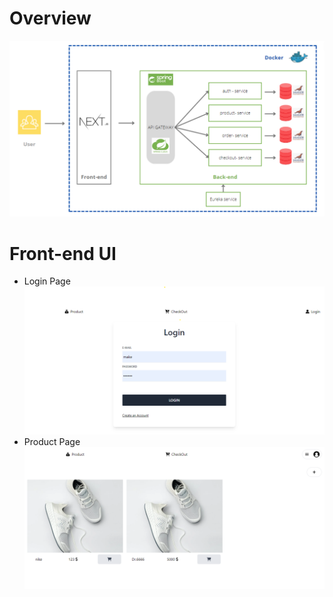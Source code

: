 # Overview
![alt text](https://github.com/Watcharapongkasem/microservices/blob/main/doc/overview-microservice.png?raw=true)
# Front-end UI
 - Login Page
![alt text](https://github.com/Watcharapongkasem/microservices/blob/main/doc/login-page.png?raw=true)
 - Product Page
![alt text](https://github.com/Watcharapongkasem/microservices/blob/main/doc/product-page.png?raw=true)

